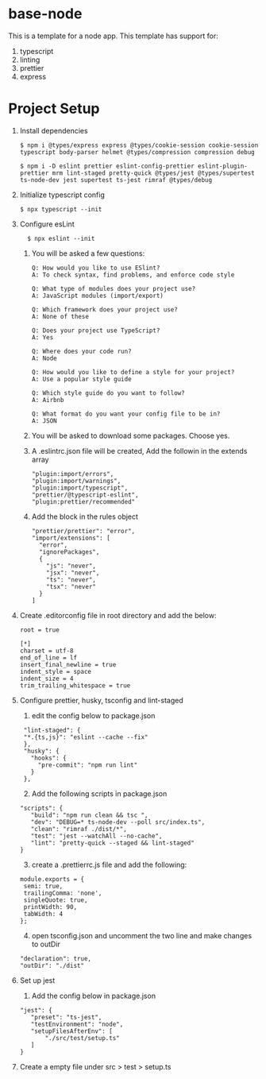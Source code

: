 # base-node

This is a template for a node app. This template has support for:

1. typescript
2. linting
3. prettier
4. express

# Project Setup

1. Install dependencies

    ```
    $ npm i @types/express express @types/cookie-session cookie-session typescript body-parser helmet @types/compression compression debug

    $ npm i -D eslint prettier eslint-config-prettier eslint-plugin-prettier mrm lint-staged pretty-quick @types/jest @types/supertest ts-node-dev jest supertest ts-jest rimraf @types/debug

    ```

2. Initialize typescript config

    ```
    $ npx typescript --init
    ```

3. Configure esLint

    ```
      $ npx eslint --init
    ```

    1. You will be asked a few questions:

        ```
        Q: How would you like to use ESlint?
        A: To check syntax, find problems, and enforce code style

        Q: What type of modules does your project use?
        A: JavaScript modules (import/export)

        Q: Which framework does your project use?
        A: None of these

        Q: Does your project use TypeScript?
        A: Yes

        Q: Where does your code run?
        A: Node

        Q: How would you like to define a style for your project?
        A: Use a popular style guide

        Q: Which style guide do you want to follow?
        A: Airbnb

        Q: What format do you want your config file to be in?
        A: JSON
        ```

    2. You will be asked to download some packages. Choose yes.
    3. A .eslintrc.json file will be created, Add the followin in the extends array
        ```
        "plugin:import/errors",
        "plugin:import/warnings",
        "plugin:import/typescript",
        "prettier/@typescript-eslint",
        "plugin:prettier/recommended"
        ```
    4. Add the block in the rules object
        ```
        "prettier/prettier": "error",
        "import/extensions": [
          "error",
          "ignorePackages",
          {
            "js": "never",
            "jsx": "never",
            "ts": "never",
            "tsx": "never"
          }
        ]
        ```

4. Create .editorconfig file in root directory and add the below:

    ```
    root = true

    [*]
    charset = utf-8
    end_of_line = lf
    insert_final_newline = true
    indent_style = space
    indent_size = 4
    trim_trailing_whitespace = true
    ```

5. Configure prettier, husky, tsconfig and lint-staged

    1. edit the config below to package.json

    ```
     "lint-staged": {
     "*.{ts,js}": "eslint --cache --fix"
     },
     "husky": {
       "hooks": {
         "pre-commit": "npm run lint"
       }
     },
    ```

    2. Add the following scripts in package.json

    ```
    "scripts": {
       "build": "npm run clean && tsc ",
       "dev": "DEBUG=* ts-node-dev --poll src/index.ts",
       "clean": "rimraf ./dist/*",
       "test": "jest --watchAll --no-cache",
       "lint": "pretty-quick --staged && lint-staged"
    }
    ```

    3. create a .prettierrc.js file and add the following:

    ```
    module.exports = {
     semi: true,
     trailingComma: 'none',
     singleQuote: true,
     printWidth: 90,
     tabWidth: 4
    };

    ```

    4. open tsconfig.json and uncomment the two line and make changes to outDir

    ```
    "declaration": true,
    "outDir": "./dist"
    ```

6. Set up jest

    1. Add the config below in package.json

    ```
    "jest": {
       "preset": "ts-jest",
       "testEnvironment": "node",
       "setupFilesAfterEnv": [
           "./src/test/setup.ts"
       ]
    }
    ```

7. Create a empty file under src > test > setup.ts
